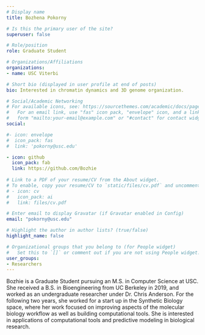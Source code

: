 ```yaml
---
# Display name
title: Bozhena Pokorny

# Is this the primary user of the site?
superuser: false

# Role/position
role: Graduate Student

# Organizations/Affiliations
organizations:
- name: USC Viterbi

# Short bio (displayed in user profile at end of posts)
bio: Interested in chromatin dynamics and 3D genome organization.

# Social/Academic Networking
# For available icons, see: https://sourcethemes.com/academic/docs/page-builder/#icons
#   For an email link, use "fas" icon pack, "envelope" icon, and a link in the
#   form "mailto:your-email@example.com" or "#contact" for contact widget.
social:

#- icon: envelope
#  icon_pack: fas
#  link: 'pokorny@usc.edu'

- icon: github
  icon_pack: fab
  link: https://github.com/Bozhie
  
# Link to a PDF of your resume/CV from the About widget.
# To enable, copy your resume/CV to `static/files/cv.pdf` and uncomment the lines below.
# - icon: cv
#   icon_pack: ai
#   link: files/cv.pdf

# Enter email to display Gravatar (if Gravatar enabled in Config)
email: "pokorny@usc.edu"

# Highlight the author in author lists? (true/false)
highlight_name: false

# Organizational groups that you belong to (for People widget)
#   Set this to `[]` or comment out if you are not using People widget.
user_groups:
- Researchers
---
```


Bozhie is a Graduate Student pursuing an M.S. in Computer Science at USC. She received a B.S. in Bioengineering from UC Berkeley in 2019, and worked as an undergraduate researcher under Dr. Chris Anderson. For the following two years, she worked for a start up in the Synthetic Biology space, where her work focused on improving aspects of the molecular biology workflow as well as building computational tools. She is interested in applications of computational tools and predictive modeling in biological research.
